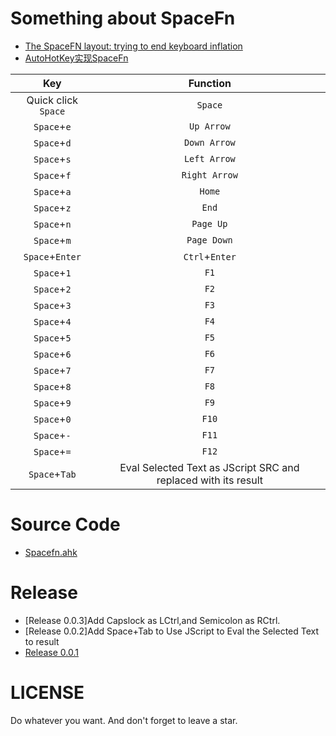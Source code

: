 # Something about SpaceFn
- [The SpaceFN layout: trying to end keyboard inflation](https://geekhack.org/index.php?topic=51069.0)  
- [AutoHotKey实现SpaceFn](https://www.oyohyee.com/post/Note/spacefn/)

|Key|Function|
|:---:|:---:|
|Quick click `Space`|`Space`|
|`Space`+`e`|`Up Arrow`|
|`Space`+`d`|`Down Arrow`|
|`Space`+`s`|`Left Arrow`|
|`Space`+`f`|`Right Arrow`|
|`Space`+`a`|`Home`|
|`Space`+`z`|`End`|
|`Space`+`n`|`Page Up`|
|`Space`+`m`|`Page Down`|
|`Space`+`Enter`|`Ctrl`+`Enter`|
|`Space`+`1`|`F1`|
|`Space`+`2`|`F2`|
|`Space`+`3`|`F3`|
|`Space`+`4`|`F4`|
|`Space`+`5`|`F5`|
|`Space`+`6`|`F6`|
|`Space`+`7`|`F7`|
|`Space`+`8`|`F8`|
|`Space`+`9`|`F9`|
|`Space`+`0`|`F10`|
|`Space`+`-`|`F11`|
|`Space`+`=`|`F12`|
|`Space`+`Tab`|Eval Selected Text as JScript SRC and replaced with its result|
# Source Code
- [Spacefn.ahk](https://github.com/OhYee/SpaceFn/blob/master/Spacefn.ahk)

# Release
- [Release 0.0.3]Add Capslock as LCtrl,and Semicolon as RCtrl.
- [Release 0.0.2]Add Space+Tab to Use JScript to Eval the Selected Text to result
- [Release 0.0.1](https://github.com/OhYee/SpaceFn/releases/tag/0.0.1)

# LICENSE
Do whatever you want.
And don't forget to leave a star.
